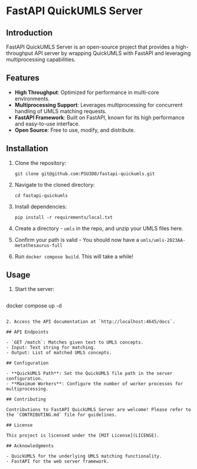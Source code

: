# FastAPI QuickUMLS Server

## Introduction

FastAPI QuickUMLS Server is an open-source project that provides a high-throughput API server by wrapping QuickUMLS with FastAPI and leveraging multiprocessing capabilities.


## Features

- **High Throughput**: Optimized for performance in multi-core environments.
- **Multiprocessing Support**: Leverages multiprocessing for concurrent handling of UMLS matching requests.
- **FastAPI Framework**: Built on FastAPI, known for its high performance and easy-to-use interface.
- **Open Source**: Free to use, modify, and distribute.

## Installation

1. Clone the repository:
   ```
   git clone git@github.com:PSU3D0/fastapi-quickumls.git
   ```

2. Navigate to the cloned directory:
   ```
   cd fastapi-quickumls
   ```

3. Install dependencies:
   ```
   pip install -r requirements/local.txt
   ```
4. Create a directory - `umls` in the repo, and unzip your UMLS files here.

5. Confirm your path is valid - You should now have a `umls/umls-2023AA-metathesaurus-full`

6. Run `docker compose build`. This will take a while!

## Usage

1. Start the server:
   ```
  docker compose up -d
   ```

2. Access the API documentation at `http://localhost:4645/docs`.

## API Endpoints

- `GET /match`: Matches given text to UMLS concepts.
  - Input: Text string for matching.
  - Output: List of matched UMLS concepts.

## Configuration

- **QuickUMLS Path**: Set the QuickUMLS file path in the server configuration.
- **Maximum Workers**: Configure the number of worker processes for multiprocessing.

## Contributing

Contributions to FastAPI QuickUMLS Server are welcome! Please refer to the `CONTRIBUTING.md` file for guidelines.

## License

This project is licensed under the [MIT License](LICENSE).

## Acknowledgments

- QuickUMLS for the underlying UMLS matching functionality.
- FastAPI for the web server framework.
